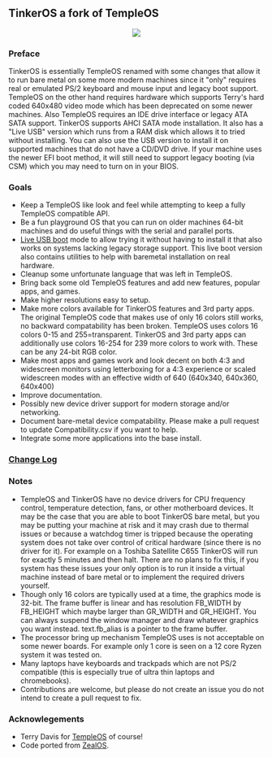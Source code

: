 ## TinkerOS a fork of TempleOS

<p align="center">
  <img src="https://github.com/tinkeros/TinkerOS/raw/main/Images/508.png" />
</p>

### Preface
TinkerOS is essentially TempleOS renamed with some changes that allow it to run bare metal on some more modern machines since it "only" requires real or emulated PS/2 keyboard and mouse input and legacy boot support.  TempleOS on the other hand requires hardware which supports Terry's hard coded 640x480 video mode which has been deprecated on some newer machines.  Also TempleOS requires an IDE drive interface or legacy ATA SATA support.  TinkerOS supports AHCI SATA mode installation.  It also has a "Live USB" version which runs from a RAM disk which allows it to tried without installing.  You can also use the USB version to install it on supported machines that do not have a CD/DVD drive.  If your machine uses the newer EFI boot method, it will still need to support legacy booting (via CSM) which you may need to turn on in your BIOS.  

### Goals
- Keep a TempleOS like look and feel while attempting to keep a fully TempleOS compatible API.
- Be a fun playground OS that you can run on older machines 64-bit machines and do useful things with the serial and parallel ports.
- <a href="https://github.com/tinkeros/TinkerOS/blob/main/USBBoot/README.md">Live USB boot</a> mode to allow trying it without having to install it that also works on systems lacking legacy storage support.  This live boot version also contains utilities to help with baremetal installation on real hardware.
- Cleanup some unfortunate language that was left in TempleOS.
- Bring back some old TempleOS features and add new features, popular apps, and games.
- Make higher resolutions easy to setup.
- Make more colors available for TinkerOS features and 3rd party apps.  The original TempleOS code that makes use of only 16 colors still works, no backward compatability has been broken.  TempleOS uses colors 16 colors 0-15 and 255=transparent.  TinkerOS and 3rd party apps can additionally use colors 16-254 for 239 more colors to work with.  These can be any 24-bit RGB color.
- Make most apps and games work and look decent on both 4:3 and widescreen monitors using letterboxing for a 4:3 experience or scaled widescreen modes with an effective width of 640 (640x340, 640x360, 640x400)
- Improve documentation.
- Possibly new device driver support for modern storage and/or networking.
- Document bare-metal device compatability.  Please make a pull request to update Compatibility.csv if you want to help.
- Integrate some more applications into the base install.

### <a href="https://github.com/tinkeros/TinkerOS/blob/main/ChangeLog.md">Change Log</a>

### Notes
- TempleOS and TinkerOS have no device drivers for CPU frequency control, temperature detection, fans, or other motherboard devices.  It may be the case that you are able to boot TinkerOS bare metal, but you may be putting your machine at risk and it may crash due to thermal issues or because a watchdog timer is tripped because the operating system does not take over control of critical hardware (since there is no driver for it).  For example on a Toshiba Satellite C655 TinkerOS will run for exactly 5 minutes and then halt.  There are no plans to fix this, if you system has these issues your only option is to run it inside a virtual machine instead of bare metal or to implement the required drivers yourself.
- Though only 16 colors are typically used at a time, the graphics mode is 32-bit.  The frame buffer is linear and has resolution FB_WIDTH by FB_HEIGHT which maybe larger than GR_WIDTH and GR_HEIGHT.  You can always suspend the window manager and draw whatever graphics you want instead.  text.fb_alias is a pointer to the frame buffer.
- The processor bring up mechanism TempleOS uses is not acceptable on some newer boards.  For example only 1 core is seen on a 12 core Ryzen system it was tested on.  
- Many laptops have keyboards and trackpads which are not PS/2 compatible (this is especially true of ultra thin laptops and chromebooks).
- Contributions are welcome, but please do not create an issue you do not intend to create a pull request to fix.


### Acknowlegements
- Terry Davis for <a href="https://templeos.org/">TempleOS</a> of course!
- Code ported from <a href="https://github.com/Zeal-Operating-System/ZealOS">ZealOS</a>.

